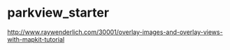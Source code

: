 parkview_starter
================

http://www.raywenderlich.com/30001/overlay-images-and-overlay-views-with-mapkit-tutorial
